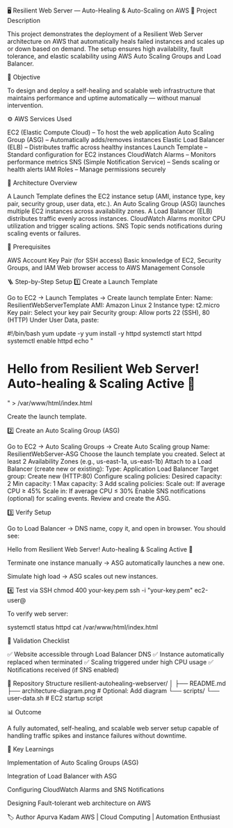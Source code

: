 🖥️ Resilient Web Server — Auto-Healing & Auto-Scaling on AWS
📘 Project Description

This project demonstrates the deployment of a Resilient Web Server architecture on AWS that automatically heals failed instances and scales up or down based on demand. The setup ensures high availability, fault tolerance, and elastic scalability using AWS Auto Scaling Groups and Load Balancer.

🚀 Objective

To design and deploy a self-healing and scalable web infrastructure that maintains performance and uptime automatically — without manual intervention.

⚙️ AWS Services Used

EC2 (Elastic Compute Cloud) – To host the web application
Auto Scaling Group (ASG) – Automatically adds/removes instances
Elastic Load Balancer (ELB) – Distributes traffic across healthy instances
Launch Template – Standard configuration for EC2 instances
CloudWatch Alarms – Monitors performance metrics
SNS (Simple Notification Service) – Sends scaling or health alerts
IAM Roles – Manage permissions securely

🧩 Architecture Overview

A Launch Template defines the EC2 instance setup (AMI, instance type, key pair, security group, user data, etc.).
An Auto Scaling Group (ASG) launches multiple EC2 instances across availability zones.
A Load Balancer (ELB) distributes traffic evenly across instances.
CloudWatch Alarms monitor CPU utilization and trigger scaling actions.
SNS Topic sends notifications during scaling events or failures.

🧰 Prerequisites

AWS Account
Key Pair (for SSH access)
Basic knowledge of EC2, Security Groups, and IAM
Web browser access to AWS Management Console

🪜 Step-by-Step Setup
1️⃣ Create a Launch Template

Go to EC2 → Launch Templates → Create launch template
Enter:
Name: ResilientWebServerTemplate
AMI: Amazon Linux 2
Instance type: t2.micro
Key pair: Select your key pair
Security group: Allow ports 22 (SSH), 80 (HTTP)
Under User Data, paste:

#!/bin/bash
yum update -y
yum install -y httpd
systemctl start httpd
systemctl enable httpd
echo "<h1>Hello from Resilient Web Server! Auto-healing & Scaling Active 🚀</h1>" > /var/www/html/index.html

Create the launch template.

2️⃣ Create an Auto Scaling Group (ASG)

Go to EC2 → Auto Scaling Groups → Create Auto Scaling group
Name: ResilientWebServer-ASG
Choose the launch template you created.
Select at least 2 Availability Zones (e.g., us-east-1a, us-east-1b)
Attach to a Load Balancer (create new or existing):
Type: Application Load Balancer
Target group: Create new (HTTP:80)
Configure scaling policies:
Desired capacity: 2
Min capacity: 1
Max capacity: 3
Add scaling policies:
Scale out: If average CPU ≥ 45%
Scale in: If average CPU ≤ 30%
Enable SNS notifications (optional) for scaling events.
Review and create the ASG.

3️⃣ Verify Setup

Go to Load Balancer → DNS name, copy it, and open in browser.
You should see:

Hello from Resilient Web Server! Auto-healing & Scaling Active 🚀


Terminate one instance manually → ASG automatically launches a new one.

Simulate high load → ASG scales out new instances.

4️⃣ Test via SSH
chmod 400 your-key.pem
ssh -i "your-key.pem" ec2-user@<Public-IP>

To verify web server:

systemctl status httpd
cat /var/www/html/index.html

🧪 Validation Checklist

✅ Website accessible through Load Balancer DNS
✅ Instance automatically replaced when terminated
✅ Scaling triggered under high CPU usage
✅ Notifications received (if SNS enabled)

📂 Repository Structure
resilient-autohealing-webserver/
│
├── README.md
├── architecture-diagram.png   # Optional: Add diagram
└── scripts/
    └── user-data.sh           # EC2 startup script

📊 Outcome

A fully automated, self-healing, and scalable web server setup capable of handling traffic spikes and instance failures without downtime.

🧠 Key Learnings

Implementation of Auto Scaling Groups (ASG)

Integration of Load Balancer with ASG

Configuring CloudWatch Alarms and SNS Notifications

Designing Fault-tolerant web architecture on AWS

🏷️ Author
Apurva Kadam
AWS | Cloud Computing | Automation Enthusiast
